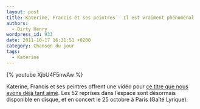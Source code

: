 ```yaml
---
layout: post
title: Katerine, Francis et ses peintres - Il est vraiment phénoménal
authors:
  - Dirty Henry
wordpress_id: 933
date: 2011-10-17 16:31:51 +0200
category: Chanson du jour
tags:
  - Katerine
---
```


{% youtube XjbU4F5nwAw %}

Katerine, Francis et ses peintres offrent une vidéo pour [ce titre que nous
avons déjà tant aimé][i704]. Les 52 reprises dans l’espace sont désormais
disponible en disque, et en concert le 25 octobre à Paris (Gaîté Lyrique).

[i704]: https://www.deadrooster.org/katerine-le-meilleur-d-entre-nous/
